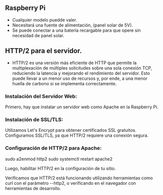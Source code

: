 ## Raspberry Pi
- Cualquier modelo puedde valer.
- Necesitará una fuente de alimentación, (panel solar de 5V).
- Se puede conectar a una batería recargable para que opere sin necesidad de panel solar.

## HTTP/2 para el servidor.
- HTTP/2 es una versión más eficiente de HTTP que permite la multiplexación de múltiples solicitudes sobre una sola conexión TCP, 
reduciendo la latencia y mejorando el rendimiento del servidor. Esto puede llevar a un menor uso de recursos y, por ende, a una menor huella de carbono si se implementa correctamente.

### Instalación del Servidor Web:
Primero, hay que instalar un servidor web como Apache en la Raspberry Pi.

### Instalación de SSL/TLS:
Utilizamos Let's Encrypt para obtener certificados SSL gratuitos. Configuramos SSL/TLS, ya que HTTP/2 requiere una conexión segura. 

### Configuración de HTTP/2 para Apache:
sudo a2enmod http2
sudo systemctl restart apache2

Luego, habilitar HTTP/2 en la configuración de tu sitio.

Verificamos que HTTP/2 está funcionando utilizando herramientas como curl con el parámetro --http2, o verificando en el navegador con herramientas de desarrollo.
